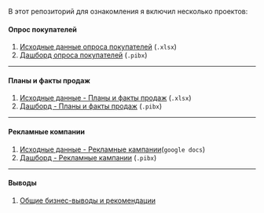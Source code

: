 В этот репозиторий для ознакомления я включил несколько проектов:
 
 #### Опрос покупателей
 
1. [Исходные данные опроса покупателей](https://github.com/NikitaMaslov93/PortfolioProjects/blob/main/Power%20bi/%D0%9E%D0%BF%D1%80%D0%BE%D1%81%20%D0%BF%D0%BE%D0%BA%D1%83%D0%BF%D0%B0%D1%82%D0%B5%D0%BB%D0%B5%D0%B9.xlsx) (`.xlsx`)
2. [Дашборд опроса покупателей](https://github.com/NikitaMaslov93/PortfolioProjects/blob/main/Power%20bi/%D0%9E%D0%BF%D1%80%D0%BE%D1%81.pbix) (`.pibx`)
------------------------------------------------------------------------------------------------------
#### Планы и факты продаж
1. [Исходные данные - Планы и факты продаж](https://github.com/NikitaMaslov93/PortfolioProjects/blob/main/Power%20bi/%D0%9F%D0%BB%D0%B0%D0%BD%D1%8B%20%D0%B8%20%D1%84%D0%B0%D0%BA%D1%82%D1%8B%20%D0%BF%D0%BE%20%D0%BF%D1%80%D0%BE%D0%B4%D0%B0%D0%B6%D0%B0%D0%BC.xlsx) (`.xlsx`)
2. [Дашборд  - Планы и факты продаж](https://github.com/NikitaMaslov93/PortfolioProjects/blob/main/Power%20bi/%D0%9F%D0%BB%D0%B0%D0%BD%D1%8B%20%D0%B8%20%D1%84%D0%B0%D0%BA%D1%82%D1%8B%20%D0%BF%D0%BE%20%D0%BF%D1%80%D0%BE%D0%B4%D0%B0%D0%B6%D0%B0%D0%BC.pbix) (`.pibx`)
------------------------------------------------------------------------------------------------------
#### Рекламные компании
1. [Исходные данные - Рекламные кампании](https://docs.google.com/spreadsheets/d/1GoXbncMKt0ZLFEYKHbCVjW7E9Kt26TIpax76dY2UBhQ/edit?gid=0#gid=0)(`google docs`)
2. [Дашборд  - Рекламные кампании](https://github.com/NikitaMaslov93/PortfolioProjects/blob/main/Power%20bi/%D1%80%D0%B5%D0%BA%D0%BB%D0%B0%D0%BC%D0%B0%20-%20source%20-%20google_docs.pbix) (`.pibx`)

-----------------------------------------------------------------------------------------------------
#### Выводы

1. [Общие бизнес-выводы и рекомендации](https://github.com/NikitaMaslov93/PortfolioProjects/edit/main/Power%20bi/insights.md)
